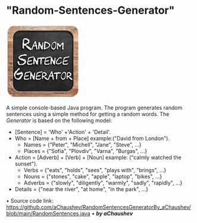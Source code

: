 # "Random-Sentences-Generator"
<img alt="Image" width="200px" src="assets/images/RandomSentence-Pic.png"></img>

A simple console-based Java program.
The program generates random sentences using a simple method for getting a random words.
The *Generator* is based on the following model:
<ul>
	<li>[Sentence] = 'Who' +'Action' + 'Detail'.
		<ul></ul>
	</li>
	<li> Who = [Name + from + Place] example:("David from London").
	<ul>
	<li>Names = {"Peter", "Michell", "Jane", "Steve", ...}</li>
	<li>Places = {"Sofia", "Plovdiv", "Varna", "Burgas", ...}</li>
	</ul>
	</li>
	<li> Action = [Adverb] + [Verb] + [Noun] example: ("calmly watched the sunset").
	<ul>
	<li>Verbs = {"eats", "holds", "sees", "plays with", "brings", ...}</li>
	<li>Nouns = {"stones", "cake", "apple", "laptop", "bikes", ...}</li>
	<li>Adverbs = {"slowly", "diligently", "warmly", "sadly", "rapidly", ...}</li>
	</ul>
	<li> Details = {"near the river", "at home", "in the park", ...}
	<ul></ul>
	</li>
</ul>	

• Source code link: https://github.com/aChaushev/RandomSentencesGeneratorBy_aChaushev/blob/main/RandomSentences.java
• ***by aChaushev***